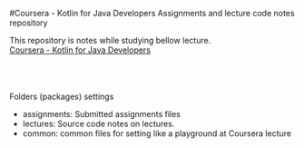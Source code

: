 #Coursera - Kotlin for Java Developers
Assignments and lecture code notes repository

This repository is notes while studying bellow lecture. <br/>
[Coursera - Kotlin for Java Developers](https://www.coursera.org/learn/kotlin-for-java-developers/)

<br/><br/><br/>
Folders (packages) settings
- assignments: Submitted assignments files
- lectures: Source code notes on lectures.
- common: common files for setting like a playground at Coursera lecture

